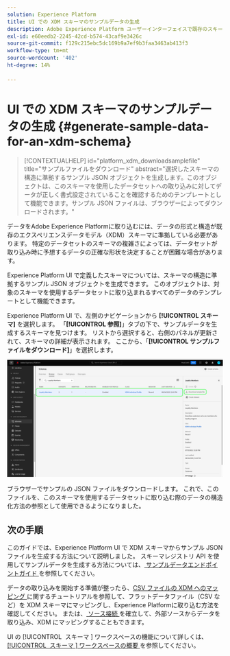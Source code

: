 ```yaml
---
solution: Experience Platform
title: UI での XDM スキーマのサンプルデータの生成
description: Adobe Experience Platform ユーザーインターフェイスで既存のスキーマに基づいてサンプル JSON データを生成する方法を説明します。
exl-id: e60eedb2-2245-42cd-b574-43caf9e3426c
source-git-commit: f129c215ebc5dc169b9a7ef9b3faa3463ab413f3
workflow-type: tm+mt
source-wordcount: '402'
ht-degree: 14%

---
```


# UI での XDM スキーマのサンプルデータの生成 {#generate-sample-data-for-an-xdm-schema}

>[!CONTEXTUALHELP]
>id="platform_xdm_downloadsamplefile"
>title="サンプルファイルをダウンロード"
>abstract="選択したスキーマの構造に準拠するサンプル JSON オブジェクトを生成します。このオブジェクトは、このスキーマを使用したデータセットへの取り込みに対してデータが正しく書式設定されていることを確認するためのテンプレートとして機能できます。サンプル JSON ファイルは、ブラウザーによってダウンロードされます。"

データをAdobe Experience Platformに取り込むには、データの形式と構造が既存のエクスペリエンスデータモデル（XDM）スキーマに準拠している必要があります。 特定のデータセットのスキーマの複雑さによっては、データセットが取り込み時に予想するデータの正確な形状を決定することが困難な場合があります。

Experience Platform UI で定義したスキーマについては、スキーマの構造に準拠するサンプル JSON オブジェクトを生成できます。 このオブジェクトは、対象のスキーマを使用するデータセットに取り込まれるすべてのデータのテンプレートとして機能できます。

Experience Platform UI で、左側のナビゲーションから **[!UICONTROL スキーマ]** を選択します。 「**[!UICONTROL 参照]**」タブの下で、サンプルデータを生成するスキーマを見つけます。 リストから選択すると、右側のパネルが更新されて、スキーマの詳細が表示されます。 ここから、「**[!UICONTROL サンプルファイルをダウンロード]**」を選択します。

![&#x200B; 選択したスキーマと「サンプルファイルをダウンロード」がハイライト表示されたスキーマワークスペースの「参照」タブ。](../images/ui/sample/sample-data.png)

ブラウザーでサンプルの JSON ファイルをダウンロードします。 これで、このファイルを、このスキーマを使用するデータセットに取り込む際のデータの構造化方法の参照として使用できるようになりました。

## 次の手順

このガイドでは、Experience Platform UI で XDM スキーマからサンプル JSON ファイルを生成する方法について説明しました。 スキーマレジストリ API を使用してサンプルデータを生成する方法については、[&#x200B; サンプルデータエンドポイントガイド &#x200B;](../api/sample-data.md) を参照してください。

データの取り込みを開始する準備が整ったら、[CSV ファイルの XDM へのマッピング &#x200B;](../../ingestion/tutorials/map-csv/overview.md) に関するチュートリアルを参照して、フラットデータファイル（CSV など）を XDM スキーマにマッピングし、Experience Platformに取り込む方法を確認してください。 または、[&#x200B; ソース接続 &#x200B;](../../sources/home.md) を確立して、外部ソースからデータを取り込み、XDM にマッピングすることもできます。

UI の [!UICONTROL &#x200B; スキーマ &#x200B;] ワークスペースの機能について詳しくは、[[!UICONTROL &#x200B; スキーマ &#x200B;] ワークスペースの概要 &#x200B;](./overview.md) を参照してください。
